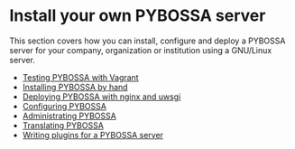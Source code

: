 Install your own PYBOSSA server
===============================

This section covers how you can install, configure and deploy a PYBOSSA
server for your company, organization or institution using a GNU/Linux
server.

- [Testing PYBOSSA with Vagrant](vagrant_pybossa.md)
- [Installing PYBOSSA by hand](installing.md)
- [Deploying PYBOSSA with nginx and uwsgi](nginx.md)
- [Configuring PYBOSSA](customizing.md)
- [Administrating PYBOSSA](admin.md)
- [Translating PYBOSSA](translating.md)
- [Writing plugins for a PYBOSSA server](plugins.md)
